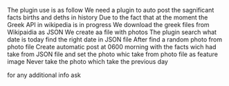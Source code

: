 The plugin use is as follow
We need a plugin to auto post the sagnificant facts births and deths in history
Due to the fact that at the moment the Greek API in wikipedia is in progress
We download the greek files from Wikipaidia as JSON
We create aa file with photos
The plugin search what date is today find the right date in JSON file
After find a random photo from photo file
Create automatic post at 0600 morning with the facts wich had take from JSON file and set the photo whic take from photo file as feature image
Never take the photo which take the previous day

for any additional info ask
